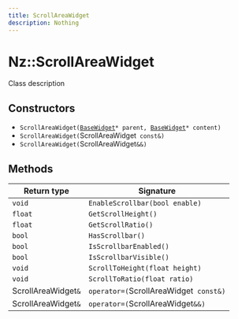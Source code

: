 ```yaml
---
title: ScrollAreaWidget
description: Nothing
---
```


# Nz::ScrollAreaWidget

Class description

## Constructors

- `ScrollAreaWidget(`[`BaseWidget`](documentation/generated/Widgets/BaseWidget.md)`* parent, `[`BaseWidget`](documentation/generated/Widgets/BaseWidget.md)`* content)`
- `ScrollAreaWidget(`ScrollAreaWidget` const&)`
- `ScrollAreaWidget(`ScrollAreaWidget`&&)`

## Methods

| Return type | Signature |
| ----------- | --------- |
| `void` | `EnableScrollbar(bool enable)` |
| `float` | `GetScrollHeight()` |
| `float` | `GetScrollRatio()` |
| `bool` | `HasScrollbar()` |
| `bool` | `IsScrollbarEnabled()` |
| `bool` | `IsScrollbarVisible()` |
| `void` | `ScrollToHeight(float height)` |
| `void` | `ScrollToRatio(float ratio)` |
| ScrollAreaWidget`&` | `operator=(`ScrollAreaWidget` const&)` |
| ScrollAreaWidget`&` | `operator=(`ScrollAreaWidget`&&)` |
